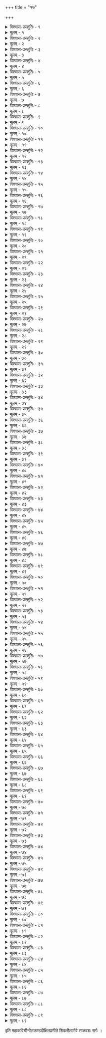 +++
title = "१७"

+++

<details><summary>विश्वास-प्रस्तुतिः - १</summary>

अथ सप्तदशः सर्गः ।  
कुलभूषणस्तदनु भूमिपतिः कुलदैवतस्य मधुराधिपतेः  
चरणं सदा परिचरन्नशिषच्चतुरर्णवीवलयितामवनिम् ॥ १॥
</details>

<details><summary>मूलम् - १</summary>

अथ सप्तदशः सर्गः ।  
कुलभूषणस्तदनु भूमिपतिः कुलदैवतस्य मधुराधिपतेः  
चरणं सदा परिचरन्नशिषच्चतुरर्णवीवलयितामवनिम् ॥ १॥
</details>


<details><summary>विश्वास-प्रस्तुतिः - २</summary>

अजनिष्ट सुन्दर इति प्रथितो नृपतेरमुष्य पृतनाधिपतिः ।  
अतनिष्ट भक्तिमयमष्टविधामपि सुन्दरेशपदपङ्कजयोः ॥ २॥
</details>

<details><summary>मूलम् - २</summary>

अजनिष्ट सुन्दर इति प्रथितो नृपतेरमुष्य पृतनाधिपतिः ।  
अतनिष्ट भक्तिमयमष्टविधामपि सुन्दरेशपदपङ्कजयोः ॥ २॥
</details>


<details><summary>विश्वास-प्रस्तुतिः - ३</summary>

अभिषेणनाय कृतसन्नहने शबरेश्वरे बलिनि चेदिपतौ ।  
भटसङ्ग्रहाय स बहु द्रविणं प्रददौ चमूपतिवशे नृपतिः ॥ ३॥
</details>

<details><summary>मूलम् - ३</summary>

अभिषेणनाय कृतसन्नहने शबरेश्वरे बलिनि चेदिपतौ ।  
भटसङ्ग्रहाय स बहु द्रविणं प्रददौ चमूपतिवशे नृपतिः ॥ ३॥
</details>


<details><summary>विश्वास-प्रस्तुतिः - ४</summary>

स शिवे निवेद्य शबरेन्द्रजये प्रतिभूर्भवानवनिभर्त्तुरिति ।  
अविचिन्त्य किञ्चिदपि पर्यचरद्द्रविणैस्तु तैर्द्रविणनाथसखम् ॥ ४॥
</details>

<details><summary>मूलम् - ४</summary>

स शिवे निवेद्य शबरेन्द्रजये प्रतिभूर्भवानवनिभर्त्तुरिति ।  
अविचिन्त्य किञ्चिदपि पर्यचरद्द्रविणैस्तु तैर्द्रविणनाथसखम् ॥ ४॥
</details>


<details><summary>विश्वास-प्रस्तुतिः - ५</summary>

अतिनूत्नमातनुत धाम विभोः स सुधार्पणस्फुटितसङ्घटनैः ।  
रथमूर्जितं क्षितिरथस्य हयान् करिणश्च काञ्चनमयानकरोत् ॥ ५॥
</details>

<details><summary>मूलम् - ५</summary>

अतिनूत्नमातनुत धाम विभोः स सुधार्पणस्फुटितसङ्घटनैः ।  
रथमूर्जितं क्षितिरथस्य हयान् करिणश्च काञ्चनमयानकरोत् ॥ ५॥
</details>


<details><summary>विश्वास-प्रस्तुतिः - ६</summary>

बलमानयेयमिति मन्त्रिवरान् बहुधा तु सोऽतिसमधत्त गिरा ।  
कुलभूषणाय परिपृष्टवते कथयाम्बभूव पृतनां मिलिताम् ॥ ६॥
</details>

<details><summary>मूलम् - ६</summary>

बलमानयेयमिति मन्त्रिवरान् बहुधा तु सोऽतिसमधत्त गिरा ।  
कुलभूषणाय परिपृष्टवते कथयाम्बभूव पृतनां मिलिताम् ॥ ६॥
</details>


<details><summary>विश्वास-प्रस्तुतिः - ७</summary>

सचिवोदितश्रवणजातरुषं नृपमिङ्गितैस्समवबुद्ध्य ततः ।  
बहिरानिनाय स महीरमणं बलदर्शनाय सह तैः पिशुनैः ॥ ७॥
</details>

<details><summary>मूलम् - ७</summary>

सचिवोदितश्रवणजातरुषं नृपमिङ्गितैस्समवबुद्ध्य ततः ।  
बहिरानिनाय स महीरमणं बलदर्शनाय सह तैः पिशुनैः ॥ ७॥
</details>


<details><summary>विश्वास-प्रस्तुतिः - ८</summary>

समये शशाङ्कशकलाभरणः सहितो गणैर्मनुजरूपधरैः ।  
स्वयमाजगाम पृतनारजसा स्थगयन् दिशश्च विदिशश्च पुरः ॥ ८॥
</details>

<details><summary>मूलम् - ८</summary>

समये शशाङ्कशकलाभरणः सहितो गणैर्मनुजरूपधरैः ।  
स्वयमाजगाम पृतनारजसा स्थगयन् दिशश्च विदिशश्च पुरः ॥ ८॥
</details>


<details><summary>विश्वास-प्रस्तुतिः - ९</summary>

रथवाजिसिन्धुरपदातिभिदाप्रविभक्तमप्युपसमेत्य मिथः ।  
चलितं बलं नृपतिना ददृशे चतुरम्बुराशिसमवाय इव ॥ ९॥
</details>

<details><summary>मूलम् - ९</summary>

रथवाजिसिन्धुरपदातिभिदाप्रविभक्तमप्युपसमेत्य मिथः ।  
चलितं बलं नृपतिना ददृशे चतुरम्बुराशिसमवाय इव ॥ ९॥
</details>


<details><summary>विश्वास-प्रस्तुतिः - १०</summary>

असिचर्मचापशरकुन्तगदापरिघत्रिशूलनलिकादिकराम् ।  
अतिभीषणाकृतिमदृष्टचरीं परिपश्यति स्म स पदातिचमूम् ॥ १०॥
</details>

<details><summary>मूलम् - १०</summary>

असिचर्मचापशरकुन्तगदापरिघत्रिशूलनलिकादिकराम् ।  
अतिभीषणाकृतिमदृष्टचरीं परिपश्यति स्म स पदातिचमूम् ॥ १०॥
</details>


<details><summary>विश्वास-प्रस्तुतिः - ११</summary>

प्रलयान्तघोरपवनाभिहतप्रचलद्धराधरकुलप्रतिमम् ।  
प्रसमीक्ष्य तं मदगजप्रकरं परिदुद्रुवुर्नरपतेः करिणः ॥ ११॥
</details>

<details><summary>मूलम् - ११</summary>

प्रलयान्तघोरपवनाभिहतप्रचलद्धराधरकुलप्रतिमम् ।  
प्रसमीक्ष्य तं मदगजप्रकरं परिदुद्रुवुर्नरपतेः करिणः ॥ ११॥
</details>


<details><summary>विश्वास-प्रस्तुतिः - १२</summary>

करभोष्ट्रपुङ्गवकरीन्द्रधृतैर्विविधायुधोपकरणैश्च रथैः ।  
विविधध्वजैर्धुरि विभोश्चलिता रथिकाः शिलादतनयप्रमुखाः ॥ १२॥
</details>

<details><summary>मूलम् - १२</summary>

करभोष्ट्रपुङ्गवकरीन्द्रधृतैर्विविधायुधोपकरणैश्च रथैः ।  
विविधध्वजैर्धुरि विभोश्चलिता रथिकाः शिलादतनयप्रमुखाः ॥ १२॥
</details>


<details><summary>विश्वास-प्रस्तुतिः - १३</summary>

कुरुविन्दकज्जलकुसुम्भनिशाशरकाण्डवासवशरासरुचः ।  
मसृणोन्नतांसलमहाहनवस्तुरगाः प्रचेलुरथ तस्य पुरः ॥ १३॥
</details>

<details><summary>मूलम् - १३</summary>

कुरुविन्दकज्जलकुसुम्भनिशाशरकाण्डवासवशरासरुचः ।  
मसृणोन्नतांसलमहाहनवस्तुरगाः प्रचेलुरथ तस्य पुरः ॥ १३॥
</details>


<details><summary>विश्वास-प्रस्तुतिः - १४</summary>

सुरवाहिनीलहरिशुभ्रपटीपरिवीतमौलिरसिचर्मधरः ।  
परिनयंस्तुरगमिन्दुधरो निरगादनादिरपि सादिवपुः ॥ १४॥
</details>

<details><summary>मूलम् - १४</summary>

सुरवाहिनीलहरिशुभ्रपटीपरिवीतमौलिरसिचर्मधरः ।  
परिनयंस्तुरगमिन्दुधरो निरगादनादिरपि सादिवपुः ॥ १४॥
</details>


<details><summary>विश्वास-प्रस्तुतिः - १५</summary>

असकृद्विरिञ्चमुखमन्दुरिकाकुतुकादिवोत्पतितुमभ्रपथे ।  
त्वरमाणमागमतुरङ्गवरं शमयन्निगालकरघट्टनया ॥ १५॥
</details>

<details><summary>मूलम् - १५</summary>

असकृद्विरिञ्चमुखमन्दुरिकाकुतुकादिवोत्पतितुमभ्रपथे ।  
त्वरमाणमागमतुरङ्गवरं शमयन्निगालकरघट्टनया ॥ १५॥
</details>


<details><summary>विश्वास-प्रस्तुतिः - १६</summary>

हयमुत्पतन्तमिषुव द्रभसादवरुद्ध्य सव्यमपसव्यमपि ।  
भ्रमयन्नयत्नलवमूरुयुगद्रढिमैकदेशहतदुर्विनयम् ॥ १६॥
</details>

<details><summary>मूलम् - १६</summary>

हयमुत्पतन्तमिषुव द्रभसादवरुद्ध्य सव्यमपसव्यमपि ।  
भ्रमयन्नयत्नलवमूरुयुगद्रढिमैकदेशहतदुर्विनयम् ॥ १६॥
</details>


<details><summary>विश्वास-प्रस्तुतिः - १७</summary>

अभिगच्छति क्षितिभृति स्वयमप्यभिगम्य मूर्त्त इव वीररसः ।  
अवधूय खड्गमवरुद्ध्य हयं प्रणनाम तं प्रणतमेष पुरः ॥ १७॥
</details>

<details><summary>मूलम् - १७</summary>

अभिगच्छति क्षितिभृति स्वयमप्यभिगम्य मूर्त्त इव वीररसः ।  
अवधूय खड्गमवरुद्ध्य हयं प्रणनाम तं प्रणतमेष पुरः ॥ १७॥
</details>


<details><summary>विश्वास-प्रस्तुतिः - १८</summary>

अवितर्क्यवैभवमदृष्टचरं तमवेक्ष्य तामपि चमूं महतीम् ।  
तदुदाररूपहृतवाङ्मनसः क्षणमास्त पाण्ड्यनृपतिस्स्तिमितः ॥ १८॥
</details>

<details><summary>मूलम् - १८</summary>

अवितर्क्यवैभवमदृष्टचरं तमवेक्ष्य तामपि चमूं महतीम् ।  
तदुदाररूपहृतवाङ्मनसः क्षणमास्त पाण्ड्यनृपतिस्स्तिमितः ॥ १८॥
</details>


<details><summary>विश्वास-प्रस्तुतिः - १९</summary>

वचनैरमुं प्रकटितप्रणयैर्वसनैर्विभूषणगणैश्च नृपः ।  
परितोषयन् प्रतिमुहुः प्रणमन् परिषस्वजे दृढमभीक्ष्णमपि ॥ १९॥
</details>

<details><summary>मूलम् - १९</summary>

वचनैरमुं प्रकटितप्रणयैर्वसनैर्विभूषणगणैश्च नृपः ।  
परितोषयन् प्रतिमुहुः प्रणमन् परिषस्वजे दृढमभीक्ष्णमपि ॥ १९॥
</details>


<details><summary>विश्वास-प्रस्तुतिः - २०</summary>

मशकं विजेतुमनुचिन्तयता मदसिन्धुरोऽयमुपलब्ध इति ।  
कथयन् नृपश्चरमुखादश‍ृणोन्मृगयासु सिंहनिहतं विमतम् ॥ २०॥
</details>

<details><summary>मूलम् - २०</summary>

मशकं विजेतुमनुचिन्तयता मदसिन्धुरोऽयमुपलब्ध इति ।  
कथयन् नृपश्चरमुखादश‍ृणोन्मृगयासु सिंहनिहतं विमतम् ॥ २०॥
</details>


<details><summary>विश्वास-प्रस्तुतिः - २१</summary>

अथ पार्थिवः प्रमुदितस्तमसावनुमन्यते स्म शिबिराय यदा ।  
स तिरोदधे सतुरगः सबलो गिरिशस्तदैव धुरि भूमिभुजः ॥ २१॥
</details>

<details><summary>मूलम् - २१</summary>

अथ पार्थिवः प्रमुदितस्तमसावनुमन्यते स्म शिबिराय यदा ।  
स तिरोदधे सतुरगः सबलो गिरिशस्तदैव धुरि भूमिभुजः ॥ २१॥
</details>


<details><summary>विश्वास-प्रस्तुतिः - २२</summary>

तदवेत्य केलिषु कुतूहलिनो मधुरेश्वरस्य महिमायमिति ।  
पिशुनान् निगृह्य पृतनाधिपतिं बहुमन्यते स्म बहुधा नृपतिः ॥ २२॥
</details>

<details><summary>मूलम् - २२</summary>

तदवेत्य केलिषु कुतूहलिनो मधुरेश्वरस्य महिमायमिति ।  
पिशुनान् निगृह्य पृतनाधिपतिं बहुमन्यते स्म बहुधा नृपतिः ॥ २२॥
</details>


<details><summary>विश्वास-प्रस्तुतिः - २३</summary>

निखिलं पुरा निजधनं गिरिशे व्ययितं यथा किल चमूपतिना ।  
सकलं तथा व्ययितुमेव नृपश्चकमे तदादि मधुराधिपतौ ॥ २३॥
</details>

<details><summary>मूलम् - २३</summary>

निखिलं पुरा निजधनं गिरिशे व्ययितं यथा किल चमूपतिना ।  
सकलं तथा व्ययितुमेव नृपश्चकमे तदादि मधुराधिपतौ ॥ २३॥
</details>


<details><summary>विश्वास-प्रस्तुतिः - २४</summary>

गजवाजिगोमहिषधान्यधनक्षितिभृत्यमित्रसुतदारमुखम् ।  
सकलं शिवाय न ममेति वदन् क्रतुनारराध महताथ शिवम् ॥ २४॥
</details>

<details><summary>मूलम् - २४</summary>

गजवाजिगोमहिषधान्यधनक्षितिभृत्यमित्रसुतदारमुखम् ।  
सकलं शिवाय न ममेति वदन् क्रतुनारराध महताथ शिवम् ॥ २४॥
</details>


<details><summary>विश्वास-प्रस्तुतिः - २५</summary>

अवलोक्य रिक्तमथ कोशगृहं नृपतेर्दयानिधिरनङ्गरिपुः ।  
धनमक्षयं वितरति स्म तथा स यथा न पारयति तद् व्ययितुम् ॥ २५॥
</details>

<details><summary>मूलम् - २५</summary>

अवलोक्य रिक्तमथ कोशगृहं नृपतेर्दयानिधिरनङ्गरिपुः ।  
धनमक्षयं वितरति स्म तथा स यथा न पारयति तद् व्ययितुम् ॥ २५॥
</details>


<details><summary>विश्वास-प्रस्तुतिः - २९</summary>

धनमक्षयं धनपतेर्दिशतो विगता शिवस्य नहि भिक्षुकता ।  
कुलभूषणेऽद्य तु तदर्पयतः सदनं सुवर्णमणिचित्रमभूत् ॥ २९॥
</details>

<details><summary>मूलम् - २९</summary>

धनमक्षयं धनपतेर्दिशतो विगता शिवस्य नहि भिक्षुकता ।  
कुलभूषणेऽद्य तु तदर्पयतः सदनं सुवर्णमणिचित्रमभूत् ॥ २९॥
</details>


<details><summary>विश्वास-प्रस्तुतिः - २७</summary>

अथ कन्यकाः किल कुलेषु विशामतिसुन्दरेण वपुषा शतशः ।  
अलभन्त जन्म मधुरानगरे समयेन शङ्करकथानिरताः ॥ २७॥
</details>

<details><summary>मूलम् - २७</summary>

अथ कन्यकाः किल कुलेषु विशामतिसुन्दरेण वपुषा शतशः ।  
अलभन्त जन्म मधुरानगरे समयेन शङ्करकथानिरताः ॥ २७॥
</details>


<details><summary>विश्वास-प्रस्तुतिः - २८</summary>

परपुंसि दारुवनचाराइण याः परमं बबन्धुरभिलाषभिमाः ।  
मुनिसुभ्रुवो हि पतिशापवशादभजन् विशां पुनरपत्यदशाम् ॥ २८॥
</details>

<details><summary>मूलम् - २८</summary>

परपुंसि दारुवनचाराइण याः परमं बबन्धुरभिलाषभिमाः ।  
मुनिसुभ्रुवो हि पतिशापवशादभजन् विशां पुनरपत्यदशाम् ॥ २८॥
</details>


<details><summary>विश्वास-प्रस्तुतिः - २९</summary>

अथ तासु तत्र कलितावतरे तरुणिम्नि वैश्यतनयासु शनैः ।  
मनसि स्मरस्मरजितौ युगपत् सुहृदाविव प्रविशतः स्म तदा ॥ २९॥
</details>

<details><summary>मूलम् - २९</summary>

अथ तासु तत्र कलितावतरे तरुणिम्नि वैश्यतनयासु शनैः ।  
मनसि स्मरस्मरजितौ युगपत् सुहृदाविव प्रविशतः स्म तदा ॥ २९॥
</details>


<details><summary>विश्वास-प्रस्तुतिः - ३०</summary>

अथ वैश्यवीथिषु वणिक्तरुणो विमलाम्बरो विविधभूषणभृत् ।  
अतिसुन्दरो वलयविक्रयिणामवलम्ब्य रूपमचरद् गिरिशः ॥ ३०॥
</details>

<details><summary>मूलम् - ३०</summary>

अथ वैश्यवीथिषु वणिक्तरुणो विमलाम्बरो विविधभूषणभृत् ।  
अतिसुन्दरो वलयविक्रयिणामवलम्ब्य रूपमचरद् गिरिशः ॥ ३०॥
</details>


<details><summary>विश्वास-प्रस्तुतिः - ३१</summary>

वितथेषु पुष्पविशिखेषु शिवे वलयायुधानि बहुधा कलयन् ।  
अयमालि! सञ्चरति पञ्चशरो न मृषेति तत्र जगदुः सुदृशः ॥ ३१॥
</details>

<details><summary>मूलम् - ३१</summary>

वितथेषु पुष्पविशिखेषु शिवे वलयायुधानि बहुधा कलयन् ।  
अयमालि! सञ्चरति पञ्चशरो न मृषेति तत्र जगदुः सुदृशः ॥ ३१॥
</details>


<details><summary>विश्वास-प्रस्तुतिः - ३२</summary>

वणिजस्ततो वलयविक्रयिणो भवति स्म वैश्यसुदृशां च तदा ।  
इतरेतराशयचमत्करणी सरसा वचःप्रतिवचस्सरणिः ॥ ३२॥
</details>

<details><summary>मूलम् - ३२</summary>

वणिजस्ततो वलयविक्रयिणो भवति स्म वैश्यसुदृशां च तदा ।  
इतरेतराशयचमत्करणी सरसा वचःप्रतिवचस्सरणिः ॥ ३२॥
</details>


<details><summary>विश्वास-प्रस्तुतिः - ३३</summary>

वितरन्तु पक्वमिह तालफलं यदि वापि जम्भलफलं विपुलम् ।  
वलयानिमान् दधतु वामदृशः कनकेन किं मम गिरौ वसतः ॥ ३३॥
</details>

<details><summary>मूलम् - ३३</summary>

वितरन्तु पक्वमिह तालफलं यदि वापि जम्भलफलं विपुलम् ।  
वलयानिमान् दधतु वामदृशः कनकेन किं मम गिरौ वसतः ॥ ३३॥
</details>


<details><summary>विश्वास-प्रस्तुतिः - ३४</summary>

क्व नु काञ्चिदेशमपहाय गतिर्मम वः कदाचिदिति मत्सविधे ।  
अधरेद्युरुक्तमधुना तु कथं वसतिं निजामभिदधासि गिरौ ॥ ३४॥
</details>

<details><summary>मूलम् - ३४</summary>

क्व नु काञ्चिदेशमपहाय गतिर्मम वः कदाचिदिति मत्सविधे ।  
अधरेद्युरुक्तमधुना तु कथं वसतिं निजामभिदधासि गिरौ ॥ ३४॥
</details>


<details><summary>विश्वास-प्रस्तुतिः - ३५</summary>

अतनुज्वरादभिहतोऽस्मि चिरात् तृषितोऽस्मि कापि यदि बिम्बफलैः ।  
तरुणी भिषज्यति ममार्त्तिमिमां पथिकस्य मे भवति सा शरणम् ॥ ३५॥
</details>

<details><summary>मूलम् - ३५</summary>

अतनुज्वरादभिहतोऽस्मि चिरात् तृषितोऽस्मि कापि यदि बिम्बफलैः ।  
तरुणी भिषज्यति ममार्त्तिमिमां पथिकस्य मे भवति सा शरणम् ॥ ३५॥
</details>


<details><summary>विश्वास-प्रस्तुतिः - ३६</summary>

उचितोपयोगविरहादफलं वितरामि तावदिह बिम्बफलम् ।  
मदनाश्रवस्य परितश्चरतो भवतः कथं भवतु विज्वरता ॥ ३६॥
</details>

<details><summary>मूलम् - ३६</summary>

उचितोपयोगविरहादफलं वितरामि तावदिह बिम्बफलम् ।  
मदनाश्रवस्य परितश्चरतो भवतः कथं भवतु विज्वरता ॥ ३६॥
</details>


<details><summary>विश्वास-प्रस्तुतिः - ३७</summary>

सुदृढास्तवैव करयोरुचिता इति ये त्वया सुघटिता वलयाः ।  
त्वयि निर्गते सपदि तैर्गलितं वचनं कथं नु तव विश्वसिमः ॥ ३७॥
</details>

<details><summary>मूलम् - ३७</summary>

सुदृढास्तवैव करयोरुचिता इति ये त्वया सुघटिता वलयाः ।  
त्वयि निर्गते सपदि तैर्गलितं वचनं कथं नु तव विश्वसिमः ॥ ३७॥
</details>


<details><summary>विश्वास-प्रस्तुतिः - ३८</summary>

वलयान् प्रदाय करिदन्तमयान् न मणिर्न काञ्चनमयाचि मया ।  
अपि काञ्चिकार्थनमभूद् विफलं त्वयि मे प्रतिश्रुतमपीह कथम् ॥ ३८॥
</details>

<details><summary>मूलम् - ३८</summary>

वलयान् प्रदाय करिदन्तमयान् न मणिर्न काञ्चनमयाचि मया ।  
अपि काञ्चिकार्थनमभूद् विफलं त्वयि मे प्रतिश्रुतमपीह कथम् ॥ ३८॥
</details>


<details><summary>विश्वास-प्रस्तुतिः - ३९</summary>

मम देहि विद्रुममयान् वलयान् मम देहि विद्रुममणिं प्रथमम् ।  
मम देहि दन्तवलयान् विमलांस्तव तन्वि! वेद्मि न हि दन्तपदम् ॥ ३९॥
</details>

<details><summary>मूलम् - ३९</summary>

मम देहि विद्रुममयान् वलयान् मम देहि विद्रुममणिं प्रथमम् ।  
मम देहि दन्तवलयान् विमलांस्तव तन्वि! वेद्मि न हि दन्तपदम् ॥ ३९॥
</details>


<details><summary>विश्वास-प्रस्तुतिः - ४०</summary>

इति सँल्लपन् सरसमिन्दुधरो विचरन् गृहेषु विविधेषु विशाम् ।  
करपल्लवव्यतिकरेण तदा सफलीचकार जननं सुदृशाम् ॥ ४०॥
</details>

<details><summary>मूलम् - ४०</summary>

इति सँल्लपन् सरसमिन्दुधरो विचरन् गृहेषु विविधेषु विशाम् ।  
करपल्लवव्यतिकरेण तदा सफलीचकार जननं सुदृशाम् ॥ ४०॥
</details>


<details><summary>विश्वास-प्रस्तुतिः - ४१</summary>

अथ ता मुनीन्द्रदयिता न चिरात् तनयोपलम्भमुदिताः शतशः ।  
परिमृष्टशापकलुषाः प्रमथैर्गिरिशो निनाय कलधौतगिरिम् ॥ ४१॥
</details>

<details><summary>मूलम् - ४१</summary>

अथ ता मुनीन्द्रदयिता न चिरात् तनयोपलम्भमुदिताः शतशः ।  
परिमृष्टशापकलुषाः प्रमथैर्गिरिशो निनाय कलधौतगिरिम् ॥ ४१॥
</details>


<details><summary>विश्वास-प्रस्तुतिः - ४२</summary>

स कदाचिदास्त वटमूलतले सनकादिभिः शमधनैर्नियतैः ।  
अणिमादिसिद्धिकृतमद्रिसुताचरणार्चनोपनिषदं कथयन् ॥ ४२॥
</details>

<details><summary>मूलम् - ४२</summary>

स कदाचिदास्त वटमूलतले सनकादिभिः शमधनैर्नियतैः ।  
अणिमादिसिद्धिकृतमद्रिसुताचरणार्चनोपनिषदं कथयन् ॥ ४२॥
</details>


<details><summary>विश्वास-प्रस्तुतिः - ४३</summary>

उपदेशमेनमतिभक्तिवशादुपश‍ृण्वतां शमवतां सविधे ।  
अपि यक्षिणीरनवधानपराः कुपितः शशाप कुमुमास्त्रहरः ॥ ४३॥
</details>

<details><summary>मूलम् - ४३</summary>

उपदेशमेनमतिभक्तिवशादुपश‍ृण्वतां शमवतां सविधे ।  
अपि यक्षिणीरनवधानपराः कुपितः शशाप कुमुमास्त्रहरः ॥ ४३॥
</details>


<details><summary>विश्वास-प्रस्तुतिः - ४४</summary>

क्वचिदत्र पाण्ड्यविषये विपिने विजने तले वटतरोर्महतः ।  
उपलत्वमेत्य वसतेति ततः प्रससाद ताभिरसकृत् प्रणतः ॥ ४४॥
</details>

<details><summary>मूलम् - ४४</summary>

क्वचिदत्र पाण्ड्यविषये विपिने विजने तले वटतरोर्महतः ।  
उपलत्वमेत्य वसतेति ततः प्रससाद ताभिरसकृत् प्रणतः ॥ ४४॥
</details>


<details><summary>विश्वास-प्रस्तुतिः - ४५</summary>

स समाः सहस्रमतिलङ्घ्य ततः परिगृह्य देशिकतनुं गिरिशः ।  
अणिमादिसिद्धिमनुगृह्य पुनर्नयति स्म यक्षवनितास्त्रिदिवम् ॥ ४५॥
</details>

<details><summary>मूलम् - ४५</summary>

स समाः सहस्रमतिलङ्घ्य ततः परिगृह्य देशिकतनुं गिरिशः ।  
अणिमादिसिद्धिमनुगृह्य पुनर्नयति स्म यक्षवनितास्त्रिदिवम् ॥ ४५॥
</details>


<details><summary>विश्वास-प्रस्तुतिः - ४६</summary>

कुलभूषणोऽपि धरणीरमणः शफरेक्षणापहचरार्चनया ।  
अथ राजपूर्वपदमिन्द्रमसौ लभते म्म शिक्षितनयं तनयम् ॥ ४६॥
</details>

<details><summary>मूलम् - ४६</summary>

कुलभूषणोऽपि धरणीरमणः शफरेक्षणापहचरार्चनया ।  
अथ राजपूर्वपदमिन्द्रमसौ लभते म्म शिक्षितनयं तनयम् ॥ ४६॥
</details>


<details><summary>विश्वास-प्रस्तुतिः - ४७</summary>

अपि राजसिंह इति कश्चिदभूदनुजोऽस्य दुर्विषयलुप्तमतिः ।  
समनन्तरं पितुरयं सहजं सुतवद् ररक्ष तमपि क्षितिपः ॥ ४७॥
</details>

<details><summary>मूलम् - ४७</summary>

अपि राजसिंह इति कश्चिदभूदनुजोऽस्य दुर्विषयलुप्तमतिः ।  
समनन्तरं पितुरयं सहजं सुतवद् ररक्ष तमपि क्षितिपः ॥ ४७॥
</details>


<details><summary>विश्वास-प्रस्तुतिः - ४८</summary>

समयेऽत्र चोलनृपतिः प्रथितः कुलशत्रुरस्य किल पाण्ड्यविभोः ।  
मधुरेशदर्शनकुतूहलिना मनसान्वतप्यत तपांसि चरन् ॥ ४८॥
</details>

<details><summary>मूलम् - ४८</summary>

समयेऽत्र चोलनृपतिः प्रथितः कुलशत्रुरस्य किल पाण्ड्यविभोः ।  
मधुरेशदर्शनकुतूहलिना मनसान्वतप्यत तपांसि चरन् ॥ ४८॥
</details>


<details><summary>विश्वास-प्रस्तुतिः - ४९</summary>

स्वपने कदाचिदथ चोलनृपं प्रतिबोद्ध्य गूढमुपयातमिमम् ।  
विघटय्य गोपुरकवाटयुगं निजमानिनाय निशि धाम शिवः ॥ ४९॥
</details>

<details><summary>मूलम् - ४९</summary>

स्वपने कदाचिदथ चोलनृपं प्रतिबोद्ध्य गूढमुपयातमिमम् ।  
विघटय्य गोपुरकवाटयुगं निजमानिनाय निशि धाम शिवः ॥ ४९॥
</details>


<details><summary>विश्वास-प्रस्तुतिः - ५०</summary>

स निमज्ज्य हेमनलिनीसलिले प्रणिपत्य मीननयनागिरिशौ ।  
तदनुग्रहेण नगराच्च बहिर्निरगात् तदैव निशि चोलनृपः ॥ ५०॥
</details>

<details><summary>मूलम् - ५०</summary>

स निमज्ज्य हेमनलिनीसलिले प्रणिपत्य मीननयनागिरिशौ ।  
तदनुग्रहेण नगराच्च बहिर्निरगात् तदैव निशि चोलनृपः ॥ ५०॥
</details>


<details><summary>विश्वास-प्रस्तुतिः - ५१</summary>

स पुनश्च गोपुरकवाटयुगं घटयञ्छिवो वृषभमुद्रिकया ।  
परिचिह्नयन् मनसि पाण्ड्यविभोरतनिष्ट संशयमभेद्यतरम् ॥ ५१॥
</details>

<details><summary>मूलम् - ५१</summary>

स पुनश्च गोपुरकवाटयुगं घटयञ्छिवो वृषभमुद्रिकया ।  
परिचिह्नयन् मनसि पाण्ड्यविभोरतनिष्ट संशयमभेद्यतरम् ॥ ५१॥
</details>


<details><summary>विश्वास-प्रस्तुतिः - ५२</summary>

स परेद्युराप्तसचिवैर्विमृशन्नपि किञ्चिदध्यवससो न यदा ।  
नृपतिस्तदा निखिलमोहहरं शरणं ययौ शशिकलाभरणम् ॥ ५२॥
</details>

<details><summary>मूलम् - ५२</summary>

स परेद्युराप्तसचिवैर्विमृशन्नपि किञ्चिदध्यवससो न यदा ।  
नृपतिस्तदा निखिलमोहहरं शरणं ययौ शशिकलाभरणम् ॥ ५२॥
</details>


<details><summary>विश्वास-प्रस्तुतिः - ५३</summary>

अपदानमेतदधिगत्य नृपः सकलं गिरा गगनसम्भवया ।  
सखितामियेष गुणगृह्यतया स तदैव चोलधरणीपतिना ॥ ५३॥
</details>

<details><summary>मूलम् - ५३</summary>

अपदानमेतदधिगत्य नृपः सकलं गिरा गगनसम्भवया ।  
सखितामियेष गुणगृह्यतया स तदैव चोलधरणीपतिना ॥ ५३॥
</details>


<details><summary>विश्वास-प्रस्तुतिः - ५४</summary>

अथ राजसिंहनृपतिर्नृपतेरनुजो विगृह्य कियदप्यपदे ।  
उपयम्य चोलनृपतेस्तनयामपि तेन सख्यमकरोत् सुदृढम् ॥ ५४॥
</details>

<details><summary>मूलम् - ५४</summary>

अथ राजसिंहनृपतिर्नृपतेरनुजो विगृह्य कियदप्यपदे ।  
उपयम्य चोलनृपतेस्तनयामपि तेन सख्यमकरोत् सुदृढम् ॥ ५४॥
</details>


<details><summary>विश्वास-प्रस्तुतिः - ५५</summary>

अथ तौ समेत्य मधुरानगरीमभिजग्मतुर्बहुचमूसहितौ ।  
ददृशे निदाघसमयोऽपि तदा परिशोषयन् सलिलशब्दमपि ॥ ५५॥
</details>

<details><summary>मूलम् - ५५</summary>

अथ तौ समेत्य मधुरानगरीमभिजग्मतुर्बहुचमूसहितौ ।  
ददृशे निदाघसमयोऽपि तदा परिशोषयन् सलिलशब्दमपि ॥ ५५॥
</details>


<details><summary>विश्वास-प्रस्तुतिः - ५६</summary>

अपि शुष्यति त्रिदिवसिन्धुजले तृषया हतेषु तुरगेषु भृशम् ।  
गतिमान्द्यतो गगनसीम्नि रवर्दिवसेषु दैर्घ्यमजनिष्ट तदा ॥ ५६॥
</details>

<details><summary>मूलम् - ५६</summary>

अपि शुष्यति त्रिदिवसिन्धुजले तृषया हतेषु तुरगेषु भृशम् ।  
गतिमान्द्यतो गगनसीम्नि रवर्दिवसेषु दैर्घ्यमजनिष्ट तदा ॥ ५६॥
</details>


<details><summary>विश्वास-प्रस्तुतिः - ५७</summary>

तपने जगत् तपति निष्करुणं समये समस्तमयशो निहितम् ।  
सचिवः खलः शिथिलयन् प्रकृतीर्नृपतिं किलापदि निमज्जयति ॥ ५७॥
</details>

<details><summary>मूलम् - ५७</summary>

तपने जगत् तपति निष्करुणं समये समस्तमयशो निहितम् ।  
सचिवः खलः शिथिलयन् प्रकृतीर्नृपतिं किलापदि निमज्जयति ॥ ५७॥
</details>


<details><summary>विश्वास-प्रस्तुतिः - ५८</summary>

बिततेषु विश्वजयिनः कुसुमेष्वतनोः शिरीषमवशिष्टमिदम् ।  
तदपि प्रणश्यतु किमस्य गतं प्रभवोऽपि किं परमुखादरिणः ॥ ५८॥
</details>

<details><summary>मूलम् - ५८</summary>

बिततेषु विश्वजयिनः कुसुमेष्वतनोः शिरीषमवशिष्टमिदम् ।  
तदपि प्रणश्यतु किमस्य गतं प्रभवोऽपि किं परमुखादरिणः ॥ ५८॥
</details>


<details><summary>विश्वास-प्रस्तुतिः - ५९</summary>

कुचकुम्भमेव मदनः सुदृशामवलम्ब्य पूर्वमजयद् भुवनम् ।  
अधुनापि चेत् स कुशली तदलं किमनेन धर्महतकेन शुना ॥ ५९॥
</details>

<details><summary>मूलम् - ५९</summary>

कुचकुम्भमेव मदनः सुदृशामवलम्ब्य पूर्वमजयद् भुवनम् ।  
अधुनापि चेत् स कुशली तदलं किमनेन धर्महतकेन शुना ॥ ५९॥
</details>


<details><summary>विश्वास-प्रस्तुतिः - ६०</summary>

अविचारितारिसममित्रकथे समये जगत् तपति दुर्ललिते ।  
मदनस्तदाशुगहताश्च समं शरणं ययुः स्तनगिरिं सुदृशाम् ॥ ६०॥
</details>

<details><summary>मूलम् - ६०</summary>

अविचारितारिसममित्रकथे समये जगत् तपति दुर्ललिते ।  
मदनस्तदाशुगहताश्च समं शरणं ययुः स्तनगिरिं सुदृशाम् ॥ ६०॥
</details>


<details><summary>विश्वास-प्रस्तुतिः - ६१</summary>

मदने प्रवर्त्तयति वारयति श्रमवारिशीकरकिरे समये ।  
अलभन्त कामिषु गतागतिकामसकृञ्चरा इव दृशः सुदृशाम् ॥ ६१॥
</details>

<details><summary>मूलम् - ६१</summary>

मदने प्रवर्त्तयति वारयति श्रमवारिशीकरकिरे समये ।  
अलभन्त कामिषु गतागतिकामसकृञ्चरा इव दृशः सुदृशाम् ॥ ६१॥
</details>


<details><summary>विश्वास-प्रस्तुतिः - ६२</summary>

अनवेक्ष्य नाथमियमम्बुजिनी शिशिरे यदास्त विदितं किल तत् ।  
परया श्रिया ज्वलति तत्र रवौ कथमद्य जीवनकथापि गता ॥ ६२॥
</details>

<details><summary>मूलम् - ६२</summary>

अनवेक्ष्य नाथमियमम्बुजिनी शिशिरे यदास्त विदितं किल तत् ।  
परया श्रिया ज्वलति तत्र रवौ कथमद्य जीवनकथापि गता ॥ ६२॥
</details>


<details><summary>विश्वास-प्रस्तुतिः - ६३</summary>

विकचेषु सूरकिरणोष्मभिया मुकुलीकृतेषु च निवाततया ।  
कमलोदरेषु शयितुं भ्रमरो न शशाक तप्तमधुसेवनतः ॥ ६३॥
</details>

<details><summary>मूलम् - ६३</summary>

विकचेषु सूरकिरणोष्मभिया मुकुलीकृतेषु च निवाततया ।  
कमलोदरेषु शयितुं भ्रमरो न शशाक तप्तमधुसेवनतः ॥ ६३॥
</details>


<details><summary>विश्वास-प्रस्तुतिः - ६४</summary>

अपि नारिकेलसलिलेक्षुरसैरजहत् तृषो रविकरक्वथितैः ।  
अपिबन्नहःपरिणतौ सुदृशामधरं प्रियाः प्रणयशीतलितम् ॥ ६४॥
</details>

<details><summary>मूलम् - ६४</summary>

अपि नारिकेलसलिलेक्षुरसैरजहत् तृषो रविकरक्वथितैः ।  
अपिबन्नहःपरिणतौ सुदृशामधरं प्रियाः प्रणयशीतलितम् ॥ ६४॥
</details>


<details><summary>विश्वास-प्रस्तुतिः - ६५</summary>

करिणोऽपि कर्णवलयानसकृञ्चलयाम्बभूवुरनिलाय मुधा ।  
ववृते न फूत्कृतिषु वामदृशां व्यजनेऽपि लुप्त इव गन्धवहः ॥ ६५॥
</details>

<details><summary>मूलम् - ६५</summary>

करिणोऽपि कर्णवलयानसकृञ्चलयाम्बभूवुरनिलाय मुधा ।  
ववृते न फूत्कृतिषु वामदृशां व्यजनेऽपि लुप्त इव गन्धवहः ॥ ६५॥
</details>


<details><summary>विश्वास-प्रस्तुतिः - ६६</summary>

अनवग्रहैरपरदिक्पवनैः समुदस्यमानमपदिश्य रजः ।  
सलिलाशया मरुमरीचिषु किं धरणी दिगन्तमगमत् तृषिता ॥ ६६॥
</details>

<details><summary>मूलम् - ६६</summary>

अनवग्रहैरपरदिक्पवनैः समुदस्यमानमपदिश्य रजः ।  
सलिलाशया मरुमरीचिषु किं धरणी दिगन्तमगमत् तृषिता ॥ ६६॥
</details>


<details><summary>विश्वास-प्रस्तुतिः - ६७</summary>

अतिचण्डपश्चिमसमीरहृतैरभितोऽपि तिग्ममहसः किरणैः ।  
अनुषञ्जिता इव वनावलयो दवसङ्गता ददृशिरे शतशः ॥ ६७॥
</details>

<details><summary>मूलम् - ६७</summary>

अतिचण्डपश्चिमसमीरहृतैरभितोऽपि तिग्ममहसः किरणैः ।  
अनुषञ्जिता इव वनावलयो दवसङ्गता ददृशिरे शतशः ॥ ६७॥
</details>


<details><summary>विश्वास-प्रस्तुतिः - ६८</summary>

सरसीषु पल्वलदशा ददृशे भुवि पल्वलेष्वपि च शाड्वलता ।  
अपि शाड्वलेषु चिरजाङ्गलता परतो वयं न वदितुं प्रभवः ॥ ६८॥
</details>

<details><summary>मूलम् - ६८</summary>

सरसीषु पल्वलदशा ददृशे भुवि पल्वलेष्वपि च शाड्वलता ।  
अपि शाड्वलेषु चिरजाङ्गलता परतो वयं न वदितुं प्रभवः ॥ ६८॥
</details>


<details><summary>विश्वास-प्रस्तुतिः - ६९</summary>

पवनेन संवलित एव शिखी परिजृम्भते न परथेत्ययशः ।  
परिमार्ष्टुम्मेव पवने विरमत्यदहद् वनं वनमहो दहनः ॥ ६९॥
</details>

<details><summary>मूलम् - ६९</summary>

पवनेन संवलित एव शिखी परिजृम्भते न परथेत्ययशः ।  
परिमार्ष्टुम्मेव पवने विरमत्यदहद् वनं वनमहो दहनः ॥ ६९॥
</details>


<details><summary>विश्वास-प्रस्तुतिः - ७०</summary>

क्वथितं जलं क्षितितलं ज्वलितं मरुतश्च मुर्मुरकिरः परितः ।  
गगनं च दुर्विषहमर्ककरैरिति पर्यणंस्त जगदग्निमयम् ॥ ७०॥
</details>

<details><summary>मूलम् - ७०</summary>

क्वथितं जलं क्षितितलं ज्वलितं मरुतश्च मुर्मुरकिरः परितः ।  
गगनं च दुर्विषहमर्ककरैरिति पर्यणंस्त जगदग्निमयम् ॥ ७०॥
</details>


<details><summary>विश्वास-प्रस्तुतिः - ७१</summary>

अपनीय कञ्चुकमहर्विरमे मरुदाशया रहसि मुग्धवधूः ।  
समवस्थिताः समुपलभ्य हठात् परिरेभिरे सुकृतिनस्तरुणाः ॥ ७१॥
</details>

<details><summary>मूलम् - ७१</summary>

अपनीय कञ्चुकमहर्विरमे मरुदाशया रहसि मुग्धवधूः ।  
समवस्थिताः समुपलभ्य हठात् परिरेभिरे सुकृतिनस्तरुणाः ॥ ७१॥
</details>


<details><summary>विश्वास-प्रस्तुतिः - ७२</summary>

रजनीमुखाहृतमृणाललतादलयैः शशाङ्ककिरणस्नपितैः ।  
उषसि स्वयं प्रियतमोपहृतैः सरसीष्ववर्तयत चक्रगणः ॥ ७२॥
</details>

<details><summary>मूलम् - ७२</summary>

रजनीमुखाहृतमृणाललतादलयैः शशाङ्ककिरणस्नपितैः ।  
उषसि स्वयं प्रियतमोपहृतैः सरसीष्ववर्तयत चक्रगणः ॥ ७२॥
</details>


<details><summary>विश्वास-प्रस्तुतिः - ७३</summary>

इयतापि तावदिदमापतितं प्रलयं तरेम पयसेति दृढम् ।  
अवगत्य यत्र शफरैरुषितं लुलितं सरस्तदपदे महिषैः ॥ ७३॥
</details>

<details><summary>मूलम् - ७३</summary>

इयतापि तावदिदमापतितं प्रलयं तरेम पयसेति दृढम् ।  
अवगत्य यत्र शफरैरुषितं लुलितं सरस्तदपदे महिषैः ॥ ७३॥
</details>


<details><summary>विश्वास-प्रस्तुतिः - ७४</summary>

अवगाह्य पद्ममकरन्दझरीष्वहिमद्युतावनुदिते भ्रमराः ।  
अजपन्नुपांशु कृतझङ्करणा मदनापमृत्युहरमन्त्रमिव ॥ ७४॥
</details>

<details><summary>मूलम् - ७४</summary>

अवगाह्य पद्ममकरन्दझरीष्वहिमद्युतावनुदिते भ्रमराः ।  
अजपन्नुपांशु कृतझङ्करणा मदनापमृत्युहरमन्त्रमिव ॥ ७४॥
</details>


<details><summary>विश्वास-प्रस्तुतिः - ७५</summary>

धृतमल्लिकाकुसुमहारलता, घनसारचन्दनरसार्द्रकुचाः ।  
वनिता दुकूलवसनाभरणास्तरुणानुपासत दिनापगमे ॥ ७५॥
</details>

<details><summary>मूलम् - ७५</summary>

धृतमल्लिकाकुसुमहारलता, घनसारचन्दनरसार्द्रकुचाः ।  
वनिता दुकूलवसनाभरणास्तरुणानुपासत दिनापगमे ॥ ७५॥
</details>


<details><summary>विश्वास-प्रस्तुतिः - ७९</summary>

कटकं प्रविष्टवति चण्डकरे कटकं तदव्यथत चोळपतेः ।  
ववृधे तु पाण्ड्यनृपतेः समये महसां निवेरिव महः परुषम् ॥ ७९॥
</details>

<details><summary>मूलम् - ७९</summary>

कटकं प्रविष्टवति चण्डकरे कटकं तदव्यथत चोळपतेः ।  
ववृधे तु पाण्ड्यनृपतेः समये महसां निवेरिव महः परुषम् ॥ ७९॥
</details>


<details><summary>विश्वास-प्रस्तुतिः - ७७</summary>

अथ सुन्दरेशमभिवन्द्य नृपः कलयन् प्रसादबलमस्य बलम् ।  
निरगाद्यथोपनतसैन्यवृतो नगरादरातिविजयाय तदा ॥ ७७॥
</details>

<details><summary>मूलम् - ७७</summary>

अथ सुन्दरेशमभिवन्द्य नृपः कलयन् प्रसादबलमस्य बलम् ।  
निरगाद्यथोपनतसैन्यवृतो नगरादरातिविजयाय तदा ॥ ७७॥
</details>


<details><summary>विश्वास-प्रस्तुतिः - ७८</summary>

चिरसम्प्ररूढदृढमत्सरयोरजनिष्ट जन्यमथ तत्र तयोः ।  
अपि विस्मयाय हृदि यद् द्युसदामपि नारदस्य यदलम्मतये ॥ ७८॥
</details>

<details><summary>मूलम् - ७८</summary>

चिरसम्प्ररूढदृढमत्सरयोरजनिष्ट जन्यमथ तत्र तयोः ।  
अपि विस्मयाय हृदि यद् द्युसदामपि नारदस्य यदलम्मतये ॥ ७८॥
</details>


<details><summary>विश्वास-प्रस्तुतिः - ७९</summary>

असिकुन्तशूलपरशुच्छुरिकापरिघाभिघातविगलद्रुधिरम् ।  
अविचारितस्वपरसैन्यमभूत् प्रथनं तदस्थिरजयापजयम् ॥ ७९॥
</details>

<details><summary>मूलम् - ७९</summary>

असिकुन्तशूलपरशुच्छुरिकापरिघाभिघातविगलद्रुधिरम् ।  
अविचारितस्वपरसैन्यमभूत् प्रथनं तदस्थिरजयापजयम् ॥ ७९॥
</details>


<details><summary>विश्वास-प्रस्तुतिः - ८०</summary>

समरे भुजाभुजि कचाकचि च प्रहरद्वयं चलति तद्बलयोः ।  
तदवेक्षितुं गगनमध्यतलं रविरध्यरोहदतितुङ्गमिव ॥ ८०॥
</details>

<details><summary>मूलम् - ८०</summary>

समरे भुजाभुजि कचाकचि च प्रहरद्वयं चलति तद्बलयोः ।  
तदवेक्षितुं गगनमध्यतलं रविरध्यरोहदतितुङ्गमिव ॥ ८०॥
</details>


<details><summary>विश्वास-प्रस्तुतिः - ८१</summary>

मधुमासपुष्पितपलाशवनप्रतिमं तुरङ्गखुरधूलिवृतम् ।  
तदुदन्यया परुषयाभिहतं बलयोर्द्वयं सममभूद् विरतम् ॥ ८१॥
</details>

<details><summary>मूलम् - ८१</summary>

मधुमासपुष्पितपलाशवनप्रतिमं तुरङ्गखुरधूलिवृतम् ।  
तदुदन्यया परुषयाभिहतं बलयोर्द्वयं सममभूद् विरतम् ॥ ८१॥
</details>


<details><summary>विश्वास-प्रस्तुतिः - ८२</summary>

परिपूरितां शिशिरकुम्भशतैर्विपुलां प्रपां क्वचन पाण्ड्यबले ।  
अधिरुह्य मौलिसरिदम्बुभरैस्तृषितानतर्पयत भूतपतिः ॥ ८२॥
</details>

<details><summary>मूलम् - ८२</summary>

परिपूरितां शिशिरकुम्भशतैर्विपुलां प्रपां क्वचन पाण्ड्यबले ।  
अधिरुह्य मौलिसरिदम्बुभरैस्तृषितानतर्पयत भूतपतिः ॥ ८२॥
</details>


<details><summary>विश्वास-प्रस्तुतिः - ८३</summary>

करुणामृतेन मधुराधिपतेर्मधुरैश्च मौलितटिनीसलिलैः ।  
परिपोषिताः सपदि पाण्ड्यभटाः पुनराहवाय मतिमादधिरे ॥ ८३॥
</details>

<details><summary>मूलम् - ८३</summary>

करुणामृतेन मधुराधिपतेर्मधुरैश्च मौलितटिनीसलिलैः ।  
परिपोषिताः सपदि पाण्ड्यभटाः पुनराहवाय मतिमादधिरे ॥ ८३॥
</details>


<details><summary>विश्वास-प्रस्तुतिः - ८४</summary>

अथ सिंहनादमुखरा युगपन्नृपतेर्भटाः परिनिपत्य रणे ।  
सह राजसिंहधरणीपतिना जगृहुः करे सपदि चोलनृपम् ॥ ८४॥
</details>

<details><summary>मूलम् - ८४</summary>

अथ सिंहनादमुखरा युगपन्नृपतेर्भटाः परिनिपत्य रणे ।  
सह राजसिंहधरणीपतिना जगृहुः करे सपदि चोलनृपम् ॥ ८४॥
</details>


<details><summary>विश्वास-प्रस्तुतिः - ८५</summary>

जयं समासाद्य निवर्तमानः प्रपां पुनः क्वाप्यनवेक्षमाणः ।  
राजेन्द्रपाण्ड्यो मधुरेश्वरस्य लीलायितं तत् कलयाम्बभूव ॥ ८५॥
</details>

<details><summary>मूलम् - ८५</summary>

जयं समासाद्य निवर्तमानः प्रपां पुनः क्वाप्यनवेक्षमाणः ।  
राजेन्द्रपाण्ड्यो मधुरेश्वरस्य लीलायितं तत् कलयाम्बभूव ॥ ८५॥
</details>


<details><summary>विश्वास-प्रस्तुतिः - ८६</summary>

सख्यं प्रदाय मधुरेश्वरभक्तियोगात् सत्कृत्य चोलनृपतिं विससर्ज पाण्ड्यः ।  
तं राजसिंहमपि दुर्मदमुन्मदिष्णुं भ्रातेति जातकरुणो बिभराम्बभूव ॥ ८६॥
</details>

<details><summary>मूलम् - ८६</summary>

सख्यं प्रदाय मधुरेश्वरभक्तियोगात् सत्कृत्य चोलनृपतिं विससर्ज पाण्ड्यः ।  
तं राजसिंहमपि दुर्मदमुन्मदिष्णुं भ्रातेति जातकरुणो बिभराम्बभूव ॥ ८६॥
</details>


<details><summary>विश्वास-प्रस्तुतिः - ८७</summary>

अम्भोभिः केवलैरप्यवनिपतिचमूं तर्पयन् जातु तप्तां  
ख्यातिं धत्ते यदीशः कियदिव न यशो नित्यमन्नप्रदायाः ।  
देव्या मीनेक्षणाया इति नगरजुषामद्भुतान् भक्तिवादान्  
श‍ृण्वन् राजेन्द्रपाण्ड्यः सकलमपि महीचक्रमेकः शशास ॥ ८७॥
</details>

<details><summary>मूलम् - ८७</summary>

अम्भोभिः केवलैरप्यवनिपतिचमूं तर्पयन् जातु तप्तां  
ख्यातिं धत्ते यदीशः कियदिव न यशो नित्यमन्नप्रदायाः ।  
देव्या मीनेक्षणाया इति नगरजुषामद्भुतान् भक्तिवादान्  
श‍ृण्वन् राजेन्द्रपाण्ड्यः सकलमपि महीचक्रमेकः शशास ॥ ८७॥
</details>


<details><summary>विश्वास-प्रस्तुतिः - ८८</summary>

ततो राजेशपाण्ड्योऽभूद्राजगम्भीर इत्यतः ।  
पुरुहूतजिदप्यस्मादस्मादासीत् कुलध्वजः ॥ ८८॥
</details>

<details><summary>मूलम् - ८८</summary>

ततो राजेशपाण्ड्योऽभूद्राजगम्भीर इत्यतः ।  
पुरुहूतजिदप्यस्मादस्मादासीत् कुलध्वजः ॥ ८८॥
</details>


<details><summary>विश्वास-प्रस्तुतिः - ८९</summary>

सुन्दरेशप्रसादेन सुन्दरेशाङ्घ्रिशेखरः ।  
ततो जज्ञे यतो जज्ञे तारेन्दुविमलं यशः ॥ ८९॥
</details>

<details><summary>मूलम् - ८९</summary>

सुन्दरेशप्रसादेन सुन्दरेशाङ्घ्रिशेखरः ।  
ततो जज्ञे यतो जज्ञे तारेन्दुविमलं यशः ॥ ८९॥
</details>

इति महाकविश्रीनीलकण्ठदीक्षितप्रणीते शिवलीलार्णवे सप्तदशः सर्गः ।  